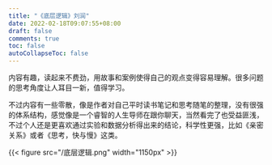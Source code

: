 ```yaml
---
title: "《底层逻辑》刘润"
date: 2022-02-18T09:07:55+08:00
draft: false
comments: true
toc: false
autoCollapseToc: false
---
```


内容有趣，读起来不费劲，用故事和案例使得自己的观点变得容易理解。很多问题的思考角度让人耳目一新，值得学习。

不过内容有一些零散，像是作者对自己平时读书笔记和思考随笔的整理，没有很强的体系结构，感觉像是一个睿智的人生导师在跟你聊天，当然看完了也受益匪浅，不过个人还是更喜欢通过实验和数据分析得出来的结论，科学性更强，比如《亲密关系》或者《思考，快与慢》这类。

{{< figure src="/底层逻辑.png" width="1150px" >}}
